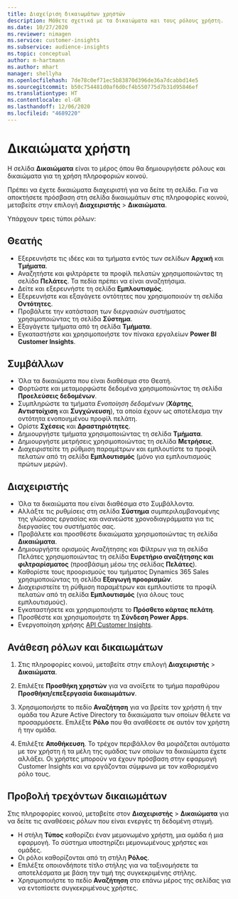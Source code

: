 ```yaml
---
title: Διαχείριση δικαιωμάτων χρηστών
description: Μάθετε σχετικά με τα δικαιώματα και τους ρόλους χρήστη.
ms.date: 10/27/2020
ms.reviewer: nimagen
ms.service: customer-insights
ms.subservice: audience-insights
ms.topic: conceptual
author: m-hartmann
ms.author: mhart
manager: shellyha
ms.openlocfilehash: 7de78c0ef71ec5b83870d396de36a7dcabbd14e5
ms.sourcegitcommit: b50c754481d0af6d0cf4b550775d7b31d95846ef
ms.translationtype: HT
ms.contentlocale: el-GR
ms.lasthandoff: 12/06/2020
ms.locfileid: "4689220"
---
```

# <a name="user-permissions"></a>Δικαιώματα χρήστη

Η σελίδα **Δικαιώματα** είναι το μέρος όπου θα δημιουργήσετε ρόλους και δικαιώματα για τη χρήση πληροφοριών κοινού.

Πρέπει να έχετε δικαιώματα διαχειριστή για να δείτε τη σελίδα. Για να αποκτήσετε πρόσβαση στη σελίδα δικαιωμάτων στις πληροφορίες κοινού, μεταβείτε στην επιλογή **Διαχειριστής** > **Δικαιώματα**.

Υπάρχουν τρεις τύποι ρόλων:

## <a name="viewer"></a>Θεατής

- Εξερευνήστε τις ιδέες και τα τμήματα εντός των σελίδων **Αρχική** και **Τμήματα**.
- Αναζητήστε και φιλτράρετε τα προφίλ πελατών χρησιμοποιώντας τη σελίδα **Πελάτες**. Τα πεδία πρέπει να είναι αναζητήσιμα.
- Δείτε και εξερευνήστε τη σελίδα **Εμπλουτισμός**.
- Εξερευνήστε και εξαγάγετε οντότητες που χρησιμοποιούν τη σελίδα **Οντότητες**.
- Προβάλετε την κατάσταση των διεργασιών συστήματος χρησιμοποιώντας τη σελίδα **Σύστημα**.
- Εξαγάγετε τμήματα από τη σελίδα **Τμήματα**.
- Εγκαταστήστε και χρησιμοποιήστε τον πίνακα εργαλείων **Power BI Customer Insights**.

## <a name="contributor"></a>Συμβάλλων

- Όλα τα δικαιώματα που είναι διαθέσιμα στο Θεατή.
- Φορτώστε και μεταμορφώστε δεδομένα χρησιμοποιώντας τη σελίδα **Προελεύσεις δεδομένων**.
- Συμπληρώστε τα τμήματα *Ενοποίηση δεδομένων* (**Χάρτης**, **Αντιστοίχιση** και **Συγχώνευση**), τα οποία έχουν ως αποτέλεσμα την οντότητα ενοποιημένου προφίλ πελάτη.
- Ορίστε **Σχέσεις** και **Δραστηριότητες**.
- Δημιουργήστε τμήματα χρησιμοποιώντας τη σελίδα **Τμήματα**.
- Δημιουργήστε μετρήσεις χρησιμοποιώντας τη σελίδα **Μετρήσεις**.
- Διαχειριστείτε τη ρύθμιση παραμέτρων και εμπλουτίστε τα προφίλ πελατών από τη σελίδα **Εμπλουτισμός** (μόνο για εμπλουτισμούς πρώτων μερών).

## <a name="administrator"></a>Διαχειριστής

- Όλα τα δικαιώματα που είναι διαθέσιμα στο Συμβάλλοντα.
- Αλλάξτε τις ρυθμίσεις στη σελίδα **Σύστημα** συμπεριλαμβανομένης της γλώσσας εργασίας και ανανεώστε χρονοδιαγράμματα για τις διεργασίες του συστήματός σας.
- Προβάλετε και προσθέστε δικαιώματα χρησιμοποιώντας τη σελίδα **Δικαιώματα**.
- Δημιουργήστε ορισμούς Αναζήτησης και Φίλτρων για τη σελίδα Πελάτες χρησιμοποιώντας τη σελίδα **Ευρετήριο αναζήτησης και φιλτραρίσματος** (προσβάσιμη μέσω της σελίδας **Πελάτες**).
- Καθορίστε τους προορισμούς του τμήματος Dynamics 365 Sales χρησιμοποιώντας τη σελίδα **Εξαγωγή προορισμών**.
- Διαχειριστείτε τη ρύθμιση παραμέτρων και εμπλουτίστε τα προφίλ πελατών από τη σελίδα **Εμπλουτισμός** (για όλους τους εμπλουτισμούς).
- Εγκαταστήσετε και χρησιμοποιήστε το **Πρόσθετο κάρτας πελάτη**.
- Προσθέστε και χρησιμοποιήστε τη **Σύνδεση Power Apps**.
- Ενεργοποίηση χρήσης [API Customer Insights](apis.md).

## <a name="assign-roles-and-permissions"></a>Ανάθεση ρόλων και δικαιωμάτων

1. Στις πληροφορίες κοινού, μεταβείτε στην επιλογή **Διαχειριστής** > **Δικαιώματα**.

1. Επιλέξτε **Προσθήκη χρηστών** για να ανοίξετε το τμήμα παραθύρου **Προσθήκη/επεξεργασία δικαιωμάτων**.

1. Χρησιμοποιήστε το πεδίο **Αναζήτηση** για να βρείτε τον χρήστη ή την ομάδα του Azure Active Directory τα δικαιώματα των οποίων θέλετε να προσαρμόσετε. Επιλέξτε **Ρόλο** που θα αναθέσετε σε αυτόν τον χρήστη ή την ομάδα.

1. Επιλέξτε **Αποθήκευση**. Το τρέχον περιβάλλον θα μοιράζεται αυτόματα με τον χρήστη ή τα μέλη της ομάδας των οποίων τα δικαιώματα έχετε αλλάξει. Οι χρήστες μπορούν να έχουν πρόσβαση στην εφαρμογή Customer Insights και να εργάζονται σύμφωνα με τον καθορισμένο ρόλο τους.

## <a name="view-current-permissions"></a>Προβολή τρεχόντων δικαιωμάτων

Στις πληροφορίες κοινού, μεταβείτε στον **Διαχειριστής** > **Δικαιώματα** για να δείτε τις αναθέσεις ρόλων που είναι ενεργές τη δεδομένη στιγμή.

- Η στήλη **Τύπος** καθορίζει έναν μεμονωμένο χρήστη, μια ομάδα ή μια εφαρμογή. Το σύστημα υποστηρίζει μεμονωμένους χρήστες και ομάδες.
- Οι ρόλοι καθορίζονται από τη στήλη **Ρόλος**.
- Επιλέξτε οποιονδήποτε τίτλο στήλης για να ταξινομήσετε τα αποτελέσματα με βάση την τιμή της συγκεκριμένης στήλης.
- Χρησιμοποιήστε το πεδίο **Αναζήτηση** στο επάνω μέρος της σελίδας για να εντοπίσετε συγκεκριμένους χρήστες.
